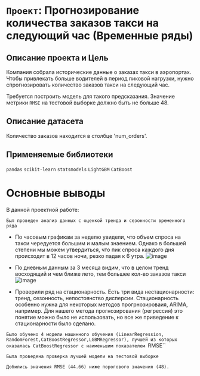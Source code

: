 # `Проект`: Прогнозирование количества заказов такси на следующий час (Временные ряды)

## Описание проекта и Цель
Компания собрала исторические данные о заказах такси в аэропортах. 
Чтобы привлекать больше водителей в период пиковой нагрузки, нужно спрогнозировать количество заказов такси на следующий час. 

Требуется построить модель для такого предсказания. Значение метрики `RMSE` на тестовой выборке должно быть не больше 48.

## Описание датасета
Количество заказов находится в столбце 'num_orders'.

## Применяемые библиотеки
`pandas` `scikit-learn` `statsmodels` `LightGBM` `CatBoost`
# Основные выводы
В данной проектной работе:

`Был проведен анализ данных с оценкой тренда и сезонности временного ряда`
* По часовым графикам за неделю увидели, что объем спроса на такси чередуется большим и малым знаением. Однако в большей степени мы можем утвердиться, что пик спроса каждого дня происходит в 12 часов ночи, резко падая к 6 утра.
![image](https://user-images.githubusercontent.com/108406746/179213522-d9073c13-2f4e-4c8f-8191-b10f7825030a.png)

* По дневным данным за 3 месяца видим, что в целом тренд восходящий и чем ближе лето, тем большее кол-во заказов такси
![image](https://user-images.githubusercontent.com/108406746/179213545-72527707-fc50-45d1-853b-9d46a6ff0878.png)

* Проверили ряд на стационарность. Есть три вида нестационарности: тренд, сезонность, непостоянство дисперсии. Стационарность особенно нужна для некоторых методов прогрнозироваия, ARIMA, например. Для нашего метода прогнозирования (регрессия) это понятие можно было не использовать, но все же приведение к стационарности было сделано.

`Было обучено 4 модели машинного обучения (LinearRegression, RandomForest,CatBoostRegressor,LGBMRegressor), лучшей из которых оказалась CatBoostRegressor с наименьшим показателем `RMSE``

`Была проведена проверка лучшей модели на тестовой выборке`

`Добились значения RMSE (44.66) ниже порогового значения (48).`
